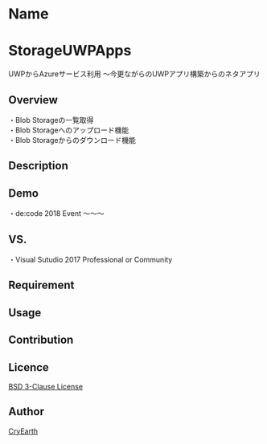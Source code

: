 Name
====

# StorageUWPApps
UWPからAzureサービス利用 ～今更ながらのUWPアプリ構築からのネタアプリ

## Overview
・Blob Storageの一覧取得<br/>
・Blob Storageへのアップロード機能<br/>
・Blob Storageからのダウンロード機能

## Description

## Demo
・de:code 2018 Event ～～～

## VS. 
・Visual Sutudio 2017 Professional or Community

## Requirement

## Usage

## Contribution

## Licence

[BSD 3-Clause License](https://github.com/tcnksm/tool/blob/master/LICENCE)

## Author

[CryEarth](https://github.com/CryEarth)

